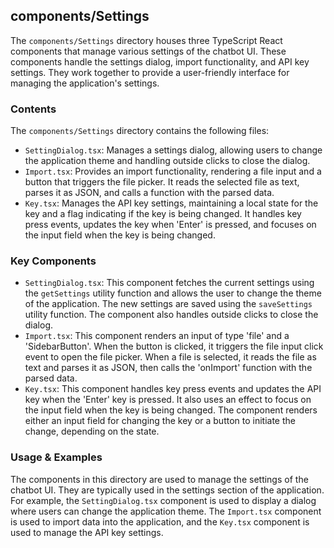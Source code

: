 
## components/Settings

The `components/Settings` directory houses three TypeScript React components that manage various settings of the chatbot UI. These components handle the settings dialog, import functionality, and API key settings. They work together to provide a user-friendly interface for managing the application's settings.

### Contents

The `components/Settings` directory contains the following files:

- `SettingDialog.tsx`: Manages a settings dialog, allowing users to change the application theme and handling outside clicks to close the dialog.
- `Import.tsx`: Provides an import functionality, rendering a file input and a button that triggers the file picker. It reads the selected file as text, parses it as JSON, and calls a function with the parsed data.
- `Key.tsx`: Manages the API key settings, maintaining a local state for the key and a flag indicating if the key is being changed. It handles key press events, updates the key when 'Enter' is pressed, and focuses on the input field when the key is being changed.

### Key Components

- `SettingDialog.tsx`: This component fetches the current settings using the `getSettings` utility function and allows the user to change the theme of the application. The new settings are saved using the `saveSettings` utility function. The component also handles outside clicks to close the dialog.
- `Import.tsx`: This component renders an input of type 'file' and a 'SidebarButton'. When the button is clicked, it triggers the file input click event to open the file picker. When a file is selected, it reads the file as text and parses it as JSON, then calls the 'onImport' function with the parsed data.
- `Key.tsx`: This component handles key press events and updates the API key when the 'Enter' key is pressed. It also uses an effect to focus on the input field when the key is being changed. The component renders either an input field for changing the key or a button to initiate the change, depending on the state.

### Usage & Examples

The components in this directory are used to manage the settings of the chatbot UI. They are typically used in the settings section of the application. For example, the `SettingDialog.tsx` component is used to display a dialog where users can change the application theme. The `Import.tsx` component is used to import data into the application, and the `Key.tsx` component is used to manage the API key settings.
